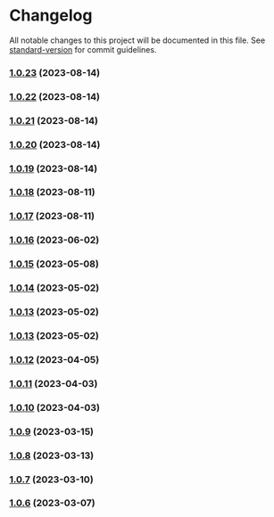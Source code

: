 # Changelog

All notable changes to this project will be documented in this file. See [standard-version](https://github.com/conventional-changelog/standard-version) for commit guidelines.

### [1.0.23](https://github.com/marn06/homebridge-vw/compare/v1.0.22...v1.0.23) (2023-08-14)

### [1.0.22](https://github.com/marn06/homebridge-vw/compare/v1.0.21...v1.0.22) (2023-08-14)

### [1.0.21](https://github.com/marn06/homebridge-vw/compare/v1.0.20...v1.0.21) (2023-08-14)

### [1.0.20](https://github.com/marn06/homebridge-vw/compare/v1.0.19...v1.0.20) (2023-08-14)

### [1.0.19](https://github.com/marn06/homebridge-vw/compare/v1.0.18...v1.0.19) (2023-08-14)

### [1.0.18](https://github.com/marn06/homebridge-vw/compare/v1.0.15...v1.0.18) (2023-08-11)

### [1.0.17](https://github.com/marn06/homebridge-vw/compare/v1.0.15...v1.0.17) (2023-08-11)

### [1.0.16](https://github.com/marn06/homebridge-vw/compare/v1.0.15...v1.0.16) (2023-06-02)

### [1.0.15](https://github.com/marn06/homebridge-vw/compare/v1.0.14...v1.0.15) (2023-05-08)

### [1.0.14](https://github.com/marn06/homebridge-vw/compare/v1.0.13...v1.0.14) (2023-05-02)

### [1.0.13](https://github.com/marn06/homebridge-vw/compare/v1.0.12...v1.0.13) (2023-05-02)

### [1.0.13](https://github.com/marn06/homebridge-vw/compare/v1.0.12...v1.0.13) (2023-05-02)

### [1.0.12](https://github.com/marn06/homebridge-vw/compare/v1.0.9...v1.0.12) (2023-04-05)

### [1.0.11](https://github.com/marn06/homebridge-vw/compare/v1.0.9...v1.0.11) (2023-04-03)

### [1.0.10](https://github.com/marn06/homebridge-vw/compare/v1.0.9...v1.0.10) (2023-04-03)

### [1.0.9](https://github.com/marn06/homebridge-vw/compare/v1.0.10...v1.0.9) (2023-03-15)

### [1.0.8](https://github.com/marn06/homebridge-vw/compare/v1.0.7...v1.0.8) (2023-03-13)

### [1.0.7](https://github.com/marn06/homebridge-vw/compare/v1.0.6...v1.0.7) (2023-03-10)

### [1.0.6](https://github.com/marn06/homebridge-vw/compare/v1.0.5...v1.0.6) (2023-03-07)
